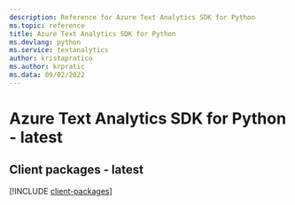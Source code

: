 ```yaml
---
description: Reference for Azure Text Analytics SDK for Python
ms.topic: reference
title: Azure Text Analytics SDK for Python
ms.devlang: python
ms.service: textanalytics
author: kristapratico
ms.author: krpratic
ms.data: 09/02/2022
---
```

# Azure Text Analytics SDK for Python - latest

## Client packages - latest
[!INCLUDE [client-packages](text-analytics-client-index.md)]